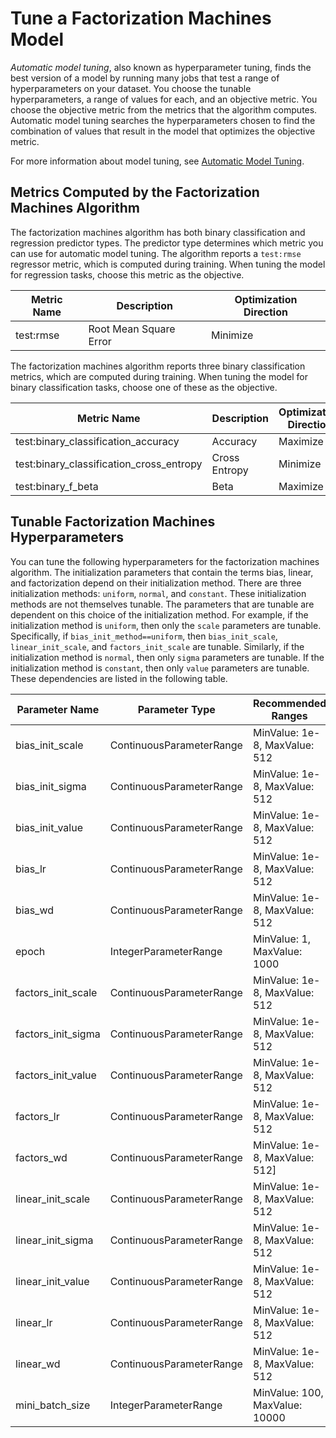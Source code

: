 # Tune a Factorization Machines Model<a name="fm-tuning"></a>

*Automatic model tuning*, also known as hyperparameter tuning, finds the best version of a model by running many jobs that test a range of hyperparameters on your dataset\. You choose the tunable hyperparameters, a range of values for each, and an objective metric\. You choose the objective metric from the metrics that the algorithm computes\. Automatic model tuning searches the hyperparameters chosen to find the combination of values that result in the model that optimizes the objective metric\.

For more information about model tuning, see [Automatic Model Tuning](automatic-model-tuning.md)\.

## Metrics Computed by the Factorization Machines Algorithm<a name="fm-metrics"></a>

The factorization machines algorithm has both binary classification and regression predictor types\. The predictor type determines which metric you can use for automatic model tuning\. The algorithm reports a `test:rmse` regressor metric, which is computed during training\. When tuning the model for regression tasks, choose this metric as the objective\.


| Metric Name | Description | Optimization Direction | 
| --- | --- | --- | 
| test:rmse | Root Mean Square Error | Minimize | 

The factorization machines algorithm reports three binary classification metrics, which are computed during training\. When tuning the model for binary classification tasks, choose one of these as the objective\.


| Metric Name | Description | Optimization Direction | 
| --- | --- | --- | 
| test:binary\_classification\_accuracy | Accuracy | Maximize | 
| test:binary\_classification\_cross\_entropy | Cross Entropy | Minimize | 
| test:binary\_f\_beta | Beta | Maximize | 

## Tunable Factorization Machines Hyperparameters<a name="fm-tunable-hyperparameters"></a>

You can tune the following hyperparameters for the factorization machines algorithm\. The initialization parameters that contain the terms bias, linear, and factorization depend on their initialization method\. There are three initialization methods: `uniform`, `normal`, and `constant`\. These initialization methods are not themselves tunable\. The parameters that are tunable are dependent on this choice of the initialization method\. For example, if the initialization method is `uniform`, then only the `scale` parameters are tunable\. Specifically, if `bias_init_method==uniform`, then `bias_init_scale`, `linear_init_scale`, and `factors_init_scale` are tunable\. Similarly, if the initialization method is `normal`, then only `sigma` parameters are tunable\. If the initialization method is `constant`, then only `value` parameters are tunable\. These dependencies are listed in the following table\. 


| Parameter Name | Parameter Type | Recommended Ranges | Dependency | 
| --- | --- | --- | --- | 
| bias\_init\_scale | ContinuousParameterRange | MinValue: 1e\-8, MaxValue: 512 | bias\_init\_method==uniform | 
| bias\_init\_sigma | ContinuousParameterRange | MinValue: 1e\-8, MaxValue: 512 | bias\_init\_method==normal | 
| bias\_init\_value | ContinuousParameterRange | MinValue: 1e\-8, MaxValue: 512 | bias\_init\_method==constant | 
| bias\_lr | ContinuousParameterRange | MinValue: 1e\-8, MaxValue: 512 | None | 
| bias\_wd | ContinuousParameterRange | MinValue: 1e\-8, MaxValue: 512 | None | 
| epoch | IntegerParameterRange | MinValue: 1, MaxValue: 1000 | None | 
| factors\_init\_scale | ContinuousParameterRange | MinValue: 1e\-8, MaxValue: 512 | bias\_init\_method==uniform | 
| factors\_init\_sigma | ContinuousParameterRange | MinValue: 1e\-8, MaxValue: 512 | bias\_init\_method==normal | 
| factors\_init\_value | ContinuousParameterRange | MinValue: 1e\-8, MaxValue: 512 | bias\_init\_method==constant | 
| factors\_lr | ContinuousParameterRange | MinValue: 1e\-8, MaxValue: 512 | None | 
| factors\_wd | ContinuousParameterRange | MinValue: 1e\-8, MaxValue: 512\] | None | 
| linear\_init\_scale | ContinuousParameterRange | MinValue: 1e\-8, MaxValue: 512 | bias\_init\_method==uniform | 
| linear\_init\_sigma | ContinuousParameterRange | MinValue: 1e\-8, MaxValue: 512 | bias\_init\_method==normal | 
| linear\_init\_value | ContinuousParameterRange | MinValue: 1e\-8, MaxValue: 512 | bias\_init\_method==constant | 
| linear\_lr | ContinuousParameterRange | MinValue: 1e\-8, MaxValue: 512 | None | 
| linear\_wd | ContinuousParameterRange | MinValue: 1e\-8, MaxValue: 512 | None | 
| mini\_batch\_size | IntegerParameterRange | MinValue: 100, MaxValue: 10000 | None | 